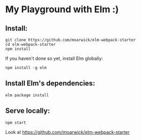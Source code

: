 # My Playground with Elm :)

## Install:

```
git clone https://github.com/moarwick/elm-webpack-starter
cd elm-webpack-starter
npm install
```

If you haven't done so yet, install Elm globally:

```
npm install -g elm
```

## Install Elm's dependencies:

```
elm package install
```

## Serve locally:

```
npm start
```

Look at https://github.com/moarwick/elm-webpack-starter
